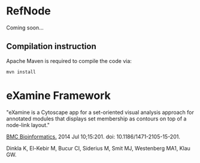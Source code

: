 RefNode
=======

Coming soon...



Compilation instruction
-----------------------

Apache Maven is required to compile the code via:

    mvn install

eXamine Framework
=======

"eXamine is a Cytoscape app for a set-oriented visual analysis approach for annotated modules that displays set membership as contours on top of a node-link layout."

<div class="cit"><span role="menubar"><a href="#" title="BMC bioinformatics." abstractlink="yes" alsec="jour" alterm="BMC Bioinformatics." role="menuitem" aria-expanded="false" aria-haspopup="true">BMC Bioinformatics.</a></span> 2014 Jul 10;15:201. doi: 10.1186/1471-2105-15-201.</div>

Dinkla K, El-Kebir M, Bucur CI, Siderius M, Smit MJ, Westenberg MA1, Klau GW.
